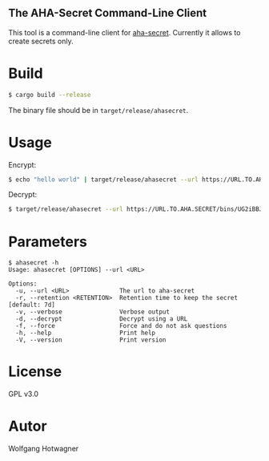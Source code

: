 The AHA-Secret Command-Line Client
----------------------------------

This tool is a command-line client for [aha-secret](https://github.com/aha-oida/aha-secret).
Currently it allows to create secrets only.

# Build

```bash
$ cargo build --release
```

The binary file should be in `target/release/ahasecret`.

# Usage

Encrypt:

```bash
$ echo "hello world" | target/release/ahasecret --url https://URL.TO.AHA.SECRET
```

Decrypt:

```bash
$ target/release/ahasecret --url https://URL.TO.AHA.SECRET/bins/UG2iBBJ9ZaL4rKUJ5U6JpUuJ#2D0isKulzThyZN2JvlDUd3Hmj6+j3uqdrfNRMF1uzmQ=&FX0Rb1580s7MNvMx
```

# Parameters

```
$ ahasecret -h 
Usage: ahasecret [OPTIONS] --url <URL>

Options:
  -u, --url <URL>              The url to aha-secret
  -r, --retention <RETENTION>  Retention time to keep the secret [default: 7d]
  -v, --verbose                Verbose output
  -d, --decrypt                Decrypt using a URL
  -f, --force                  Force and do not ask questions
  -h, --help                   Print help
  -V, --version                Print version 
```

# License

GPL v3.0

# Autor

Wolfgang Hotwagner

